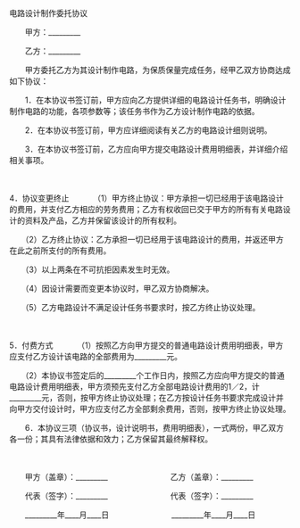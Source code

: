 



电路设计制作委托协议



 

　　甲方：_________　　

　　乙方：_________　　

　　甲方委托乙方为其设计制作电路，为保质保量完成任务，经甲乙双方协商达成如下协议：　　

　　1．在本协议书签订前，甲方应向乙方提供详细的电路设计任务书，明确设计制作电路的功能，各项参数等；该任务书作为乙方设计制作电路的依据。　　

　　2．在本协议书签订前，甲方应详细阅读有关乙方的电路设计细则说明。　　

　　3．在本协议书签订前，乙方应向甲方提交电路设计费用明细表，并详细介绍相关事项。

　　

4．协议变更终止
　　
　（1）甲方终止协议：甲方承担一切已经用于该电路设计的费用，并支付乙方相应的劳务费用；乙方有权收回已交于甲方的所有有关电路设计的资料及产品，乙方并保留该设计的所有权利。

　　（2）乙方终止协议：乙方承担一切已经用于该电路设计的费用，并返还甲方在此之前所支付的所有费用。

　　（3）以上两条在不可抗拒因素发生时无效。

　　（4）因设计需要而变更本协议时，甲乙双方协商解决。

　　（5）乙方电路设计不满足设计任务书要求时，按乙方终止协议处理。

　　

5．付费方式
　　
　（1）按照乙方向甲方提交的普通电路设计费用明细表，甲方应支付乙方设计该电路的全部费用为_________元。

　　（2）本协议书签定后的_________个工作日内，按照乙方应向甲方提交的普通电路设计费用明细表，甲方须预先支付乙方全部电路设计费用的1／2，计_________元，否则，按甲方终止协议处理；在乙方按设计任务书要求完成设计并向甲方交付设计时，甲方应支付乙方全部剩余费用，否则，按甲方终止协议处理。　　

　　6．本协议三项（协议书，设计说明书，费用明细表），一式两份，甲乙双方各一份；其具有法律依据和效力；乙方保留其最终解释权。

　　

　　甲方（盖章）：_________　　　　　　　　乙方（盖章）：_________　　

　　代表（签字）：_________　　　　　　　　代表（签字）：_________　　

　　_________年____月____日　　　　　　　　_________年____月____日